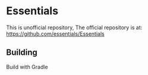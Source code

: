 Essentials
=============================
This is unofficial repository, The official repository is at:
https://github.com/essentials/Essentials

Building
--------
Build with Gradle
